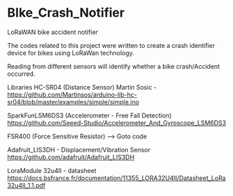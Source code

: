 # BIke_Crash_Notifier
LoRaWAN bike accident notifier

The codes related to this project were written to create a crash identifier device for bikes using LoRaWan technology.

Reading from different sensors will identify whether a bike crash/Accident occurred.


Libraries
HC-SR04 (Distance Sensor)
Martin Sosic - https://github.com/Martinsos/arduino-lib-hc-sr04/blob/master/examples/simple/simple.ino

SparkFunLSM6DS3 (Accelerometer - Free Fall Detection)
https://github.com/Seeed-Studio/Accelerometer_And_Gyroscope_LSM6DS3

FSR400 (Force Sensitive Resistor)
--> Goto code

Adafruit_LIS3DH - Displacement/Vibration Sensor
https://github.com/adafruit/Adafruit_LIS3DH


LoraModule 32u4II - datasheet
https://docs.bsfrance.fr/documentation/11355_LORA32U4II/Datasheet_LoRa32u4II_1.1.pdf
